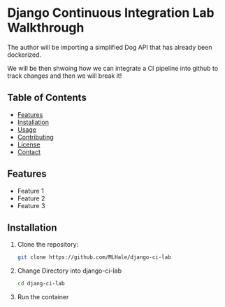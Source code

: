 # Django Continuous Integration Lab Walkthrough

The author will be importing a simplified Dog API that has already been dockerized.

We will be then shwoing how we can integrate a CI pipeline into github to track changes and then we will break it!

## Table of Contents

- [Features](#features)
- [Installation](#installation)
- [Usage](#usage)
- [Contributing](#contributing)
- [License](#license)
- [Contact](#contact)

## Features

- Feature 1
- Feature 2
- Feature 3

## Installation

1. Clone the repository:
   ```bash
   git clone https://github.com/MLHale/django-ci-lab

2. Change Directory into django-ci-lab
   ```bash
   cd djang-ci-lab
   
3. Run the container
   ```bash
   docker compose build && docker compose up
   
4. We can now view the app through
   ```bash
   localhost:(your_port_here_usually_8000)
   
5. Open up the whole project folder into and IDE and then write some test cases in the following path (webservices/dogapi/tests.py)
   ```bash
   from django.test import TestCase
   from rest_framework.test import APIClient
   from rest_framework import status
   from .models import Dog

   class DogAPITestCase(TestCase):
    def setUp(self):
        self.client = APIClient()
        self.dog_data = {'name': 'Buddy', 'breed': 'Golden Retriever', 'age': 5}
        self.response = self.client.post('/dogs/', self.dog_data, format='json')

    def test_create_dog(self):
        self.assertEqual(self.response.status_code, status.HTTP_201_CREATED)
        self.assertEqual(Dog.objects.count(), 1)
        self.assertEqual(Dog.objects.get().name, 'Buddy')

    def test_get_dog(self):
        dog = Dog.objects.create(name='Max', breed='Labrador', age=3)
        response = self.client.get(f'/dogs/{dog.id}/')
        self.assertEqual(response.status_code, status.HTTP_200_OK)
        self.assertEqual(response.data['name'], 'Max')

    def test_update_dog(self):
        dog = Dog.objects.get()
        new_data = {'name': 'Buddy', 'breed': 'Golden Retriever', 'age': 6}
        response = self.client.put(f'/dogs/{dog.id}/', new_data, format='json')
        self.assertEqual(response.status_code, status.HTTP_200_OK)
        self.assertEqual(response.data['age'], 6)

    def test_delete_dog(self):
        dog = Dog.objects.get()
        response = self.client.delete(f'/dogs/{dog.id}/')
        self.assertEqual(response.status_code, status.HTTP_204_NO_CONTENT)
        self.assertEqual(Dog.objects.count(), 0)
   
6. Run the test cases to see if your individual test cases do in fact work
   ```bash
   docker compose run web python manage.py test
   
7. Create a new directory and make and directory in that parent directory named workflows like so.....
   ```bash
   mkdir .github | cd .github | mkdir workflows
   
9. The above command is not ran at once it is ran seperately seperated by the pipe to signify the different commands. The below command is the same above just ran on one line
   ```bash
   mkdir -p .github/workflows
   
10. Create a new CI file or (ci.yml) file in the .github/workflows/ directory.
    ```bash
    # .github/workflows/ci.yml

      name: CI

      on:
        push:
          branches: [ main ]
        pull_request:
          branches: [ main ]

      jobs:
        test:
          runs-on: ubuntu-latest

          steps:
          - name: Checkout code
            uses: actions/checkout@v3

          - name: Check Docker version
            run: docker version
      
          - name: Build Docker Image
            run: docker compose up -d --build

          - name: Run Migrations
            run: docker compose exec web python manage.py migrate

          - name: Run Tests
            run: docker compose exec web python manage.py test

          - name: Shut down services
            run: docker compose down

11. Save the file and before you do anything else just make sure that github is authorized to use personal access tokens and that you go into specific developer settings inside github to create/generate a new personal access token. Go to github developer settings > Personal Access Tokens > Click generate new token and make sure that you select all boxes!

12. Lets test it out on github by making a new commit and pushing our repository.....
    ```bash
    git add -A
    git commit -m "show that you have created the CI workflow necessary"
    git push

13. Now go to github, click on the repository you forked, click on actions tab, click on the test job button to view the details.
14. You should see everything complete successfully and eventually create a green checkmark next to the tests.
15. Let's make it fail!

16. Open webservices/dogapi/tests.py and add the following to the bottom of the file
    ```bash
    def test_fail_on_purpose(self):
        """This test is designed to fail."""
        self.assertEqual(1, 0, "Intentional failure to test CI pipeline")
    
17. Test Step 6 again with the following:
    ```bash
    docker compose run web python manage.py test
    
18. Finally lets test and see what the following commands do for us now?
    ```bash
    git add -A
    git commit -m "added an auto-failing test"
    git push
    
19. Finally what do we see when we go to the Actions tab now?
20. What can we do to better secure this and make the automation process more secure?

## Thank You!

Thank you for taking the time to read this documentation! If you have any questions or need further assistance, please feel free to reach out. I'm here to help!
